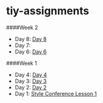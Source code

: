 # tiy-assignments

####Week 2
* Day 8: [Day 8](http://xinyu0.github.io/tiy-assignments/day_08/)
* Day 7: [](http://xinyu0.github.io/tiy-assignments/day_07/)
* Day 6: [Day 6](http://xinyu0.github.io/tiy-assignments/day_06/)

####Week 1
* Day 4: [Day 4](http://xinyu0.github.io/tiy-assignments/day_04/)
* Day 3: [Day 3](http://xinyu0.github.io/tiy-assignments/day_03/)
* Day 2: [Day 2](http://xinyu0.github.io/tiy-assignments/day_02/)
* Day 1: [Style Conference Lesson 1](http://xinyu0.github.io/tiy-assignments/day_01/)
